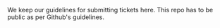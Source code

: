 We keep our guidelines for submitting tickets here. This repo has to be public as per Github's guidelines.
